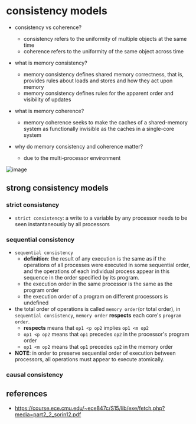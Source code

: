 # consistency models
* consistency vs coherence?
    * consistency refers to the uniformity of multiple objects at the same time
    * coherence refers to the uniformity of the same object across time
* what is memory consistency?
    * memory consistency defines shared memory correctness, that is, provides rules about loads and stores and how they act upon memory
    * memory consistency defines rules for the apparent order and visibility of updates
* what is memory coherence?
    * memory coherence seeks to make the caches of a shared-memory system as functionally invisible as the caches in a single-core system

* why do memory consistency and coherence matter?
    * due to the multi-processor environment

![image](https://github.com/lolyu/aoi/assets/35479537/00b98803-e398-49be-85fc-855a53f43015)


## strong consistency models
### strict consistency
* `strict consistency`: a write to a variable by any processor needs to be seen instantaneously by all processors

### sequential consistency
* `sequential consistency`
    * **definition**: the result of any execution is the same as if the operations of all processes were executed in some sequential order, and the operations of each individual process appear in this sequence in the order specified by its program.
    * the execution order in the same processor is the same as the program order
    * the execution order of a program on different processors is undefined
* the total order of operations is called `memory order`(or total order), in `sequential consistency`, `memory order` **respects** each core's `program order`.
    * **respects** means that `op1 <p op2` implies `op1 <m op2`
    * `op1 <p op2` means that `op1` precedes `op2` in the processor's program order
    * `op1 <m op2` means that `op1` precedes `op2` in the memory order
* **NOTE**: in order to preserve sequential order of execution between processors, all operations must appear to execute atomically.

### causal consistency

## references
* https://course.ece.cmu.edu/~ece847c/S15/lib/exe/fetch.php?media=part2_2_sorin12.pdf
